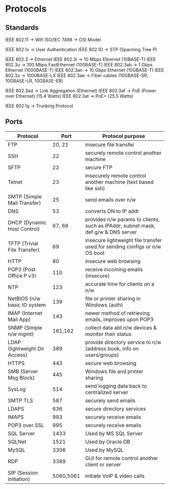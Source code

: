 # Protocols 

## Standards

IEEE 802.11  -> Wifi
ISO/IEC 7498 -> OSI Model


IEEE 802.1x  -> User Authentication
IEEE 802.1D -> STP (Spanning Tree P)

IEEE 802.3   -> Ethernet
IEEE 802.3i -> 10 Mbps Ethernet (10BASE-T)
IEEE 802.3u -> 100 Mbps FastEthernet (100BASE-T)
IEEE 802.3ab -> 1 Gbps Ethernet (1000BASE-T)
IEEE 802.3an -> 10 Gbps Ethernet (10GBASE-T)
IEEE 802.3z -> 1000BASE-LX
IEEE 802.3ae -> Fiber cables (10GBASE-SR, 10GBASE-LR, 10GBASE-ER)

IEEE 802.3ad -> Link Aggregation (Ethernet)
IEEE 802.3af -> PoE (Power over Ethernet) (15.4 Watts)
IEEE 802.3at -> PoE+ (25.5 Watts)

IEEE 802.1q -> Trunking Protocol

## Ports

| Protocol                      | Port      | Protocol purpose                                                                  |
|-------------------------------|-----------|-----------------------------------------------------------------------------------|
| FTP                           | 20, 21    | insecure file transfer                                                            |
| SSH                           | 22        | securely remote control another machine                                           |
| SFTP                          | 22        | secure FTP                                                                        |
| Telnet                        | 23        | insecurely remote control another machine (text based like ssh)                   |
| SMTP (Simple Mail Transfer)   | 25        | send emails over n/w                                                              |
| DNS                           | 53        | converts DN to IP addr                                                            |
| DHCP (Dynamic Host Control)   | 67, 68    | provides n/w params to clients, such as IPAddr, subnet mask, def g/w & DNS server |
| TFTP (Trivial File Transfer)  | 69        | insecure lightweight file transfer used for sending configs or n/w OS boot        |
| HTTP                          | 80        | insecure web browsing                                                             |
| POP3 (Post Office P v3)       | 110       | receive incoming emails (insecure)                                                |
| NTP                           | 123       | accurate time for clients on a n/w                                                |
| NetBIOS (n/w basic IO system  | 139       | file or printer sharing in Windows (auth)                                         |
| IMAP (Internet Mail App)      | 143       | newer method of retrieving emails, improves upon POP3                             |
| SNMP (Simple n/w mgmt)        | 161,162   | collect data abt n/w devices & monitor their status                               |
| LDAP (lightweight Dir Access) | 389       | provide directory service to n/w (address book, info on users/groups)             |
| HTTPS                         | 443       | secure web browsing                                                               |
| SMB (Server Msg Block)        | 445       | Windows file and printer sharing                                                  |
| SysLog                        | 514       | send logging data back to centralized server                                      |
| SMTP TLS                      | 587       | securely send emails                                                              |
| LDAPS                         | 636       | secure directory services                                                         |
| IMAPS                         | 993       | securely receive emails                                                           |
| POP3 over SSL                 | 995       | securely receive emails                                                           |
| SQL Server                    | 1433      | Used by MS SQL Server                                                             |
| SQLNet                        | 1521      | Used by Oracle DB                                                                 |
| MySQL                         | 3306      | Used by MySQL                                                                     |
| RDP                           | 3389      | GUI for remote control another client or server                                   |
| SIP (Session Initiation)      | 5060,5061 | initiate VoIP & video calls                                                       |


